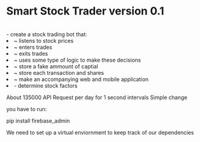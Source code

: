 # Smart Stock Trader version 0.1
<br>
- create a stock trading bot that:
	<li>~ listens to stock prices</li>
	<li>~ enters trades</li>
	<li>~ exits trades</li>
	<li>~ uses some type of logic to make these decisions</li>
	<li>~ store a fake ammount of captial</li>
	<li>~ store each transaction and shares</li>
	<li>~ make an accompanying web and mobile application</li>
	<li>- determine stock factors</li>

About 135000 API Request per day for 1 second intervals
Simple change

you have to run:

pip install firebase_admin

We need to set up a virtual enviornment to keep track of our dependencies